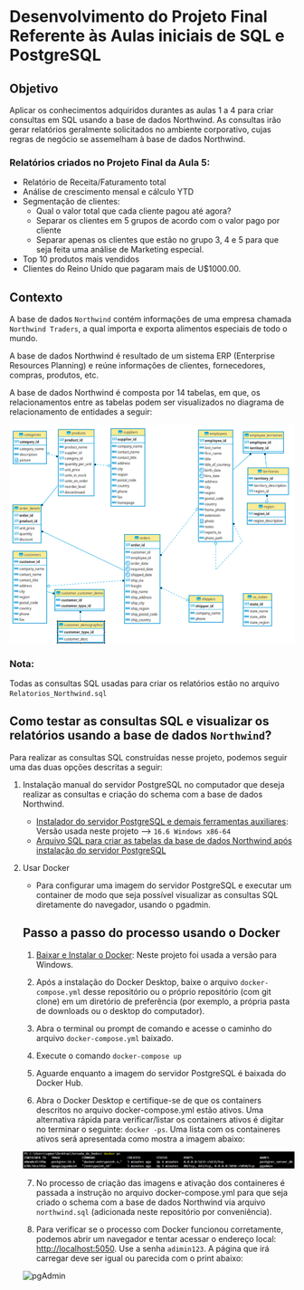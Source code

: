 # Desenvolvimento do Projeto Final Referente às Aulas iniciais de SQL e PostgreSQL

## Objetivo
Aplicar os conhecimentos adquiridos durantes as aulas 1 a 4 para criar consultas em SQL usando a base de dados Northwind. As consultas irão gerar relatórios geralmente solicitados no ambiente corporativo, cujas regras de negócio se assemelham  à base de dados Northwind.

### Relatórios criados no Projeto Final da Aula 5:

- Relatório de Receita/Faturamento total
- Análise de crescimento mensal e cálculo YTD
- Segmentação de clientes:
    - Qual o valor total que cada cliente pagou até agora?
    - Separar os clientes em 5 grupos de acordo com o valor pago por cliente
    - Separar apenas os clientes que estão no grupo 3, 4 e 5 para que seja feita uma análise de Marketing especial.
- Top 10 produtos mais vendidos
- Clientes do Reino Unido que pagaram mais de U$1000.00.

## Contexto
A base de dados `Northwind` contém informações de uma empresa chamada `Northwind Traders`, a qual importa e exporta alimentos especiais de todo o mundo.

A base de dados Northwind é resultado de um sistema ERP (Enterprise Resources Planning) e reúne informações de clientes, fornecedores, compras, produtos, etc. 

A base de dados Northwind é composta por 14 tabelas, em que, os relacionamentos entre as tabelas podem ser visualizados no diagrama de relacionamento de entidades a seguir:

![northwind](https://github.com/vgmariucci/Jornada_de_Dados_SQL/blob/main/imagens/northwind-er-diagram.png?raw=true)

### Nota: 

Todas as consultas SQL usadas para criar os relatórios estão no arquivo `Relatorios_Northwind.sql`

## Como testar as consultas SQL e visualizar os relatórios usando a base de dados `Northwind`?

Para realizar as consultas SQL construídas nesse projeto, podemos seguir uma das duas opções descritas a seguir:

1. Instalação manual do servidor PostgreSQL no computador que deseja realizar as consultas e criação do schema com a base de dados Northwind. 
    - [Instalador do servidor PostgreSQL e demais ferramentas auxiliares](https://www.enterprisedb.com/downloads/postgres-postgresql-downloads): Versão usada neste projeto --> `16.6 Windows x86-64` 
    - [Arquivo SQL para criar as tabelas da base de dados Northwind após instalação do servidor PostgreSQL](https://github.com/microsoft/sql-server-samples/blob/master/samples/databases/northwind-pubs/instnwnd.sql)

2. Usar Docker
    - Para configurar uma imagem do servidor PostgreSQL e executar um container de modo que seja possível visualizar as consultas SQL diretamente do navegador, usando o pgadmin.

    ## Passo a passo do processo usando o Docker

    1. [Baixar e Instalar o Docker](https://docs.docker.com/desktop/setup/install/windows-install/): Neste projeto foi usada a versão para Windows.

    2. Após a instalação do Docker Desktop, baixe o arquivo `docker-compose.yml` desse repositório ou o próprio repositório (com git clone) em um diretório de preferência (por exemplo, a própria pasta de downloads ou o desktop do computador).

    3. Abra o terminal ou prompt de comando e acesse o caminho do arquivo `docker-compose.yml` baixado.

    4. Execute o comando `docker-compose up`

    5. Aguarde enquanto a imagem do servidor PostgreSQL é baixada do Docker Hub.

    6. Abra o Docker Desktop e certifique-se de que os containers descritos no arquivo docker-compose.yml estão ativos. Uma alternativa rápida para verificar/listar os containers ativos é digitar no terminar o seguinte: `docker -ps`. Uma lista com os containeres ativos será apresentada como mostra a imagem abaixo:

    ![docker_ps](https://github.com/vgmariucci/Jornada_de_Dados_SQL/blob/main/imagens/docker_ps.png?raw=true)

    7. No processo de criação das imagens e ativação dos containeres é passada a instrução no arquivo docker-compose.yml para que seja criado o schema com a base de dados Northwind via arquivo `northwind.sql` (adicionada neste repositório por conveniência).

    8. Para verificar se o processo com Docker funcionou corretamente, podemos abrir um navegador e tentar acessar o endereço local: [http://localhost:5050](http://localhost:5050). Use a senha `adimin123`. A página que irá carregar deve ser igual ou parecida com o print abaixo:

    ![pgAdmin]((https://github.com/vgmariucci/Jornada_de_Dados_SQL/blob/main/imagens/localhost_pgadmin5050.png?raw=true))